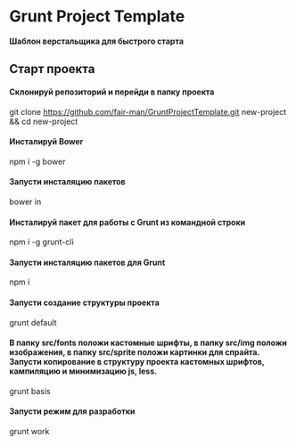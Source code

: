# Grunt Project Template
**Шаблон верстальщика для быстрого старта**

## Старт проекта

#### Склонируй репозиторий и перейди в папку проекта

git clone https://github.com/fair-man/GruntProjectTemplate.git new-project && cd new-project

#### Инсталируй Bower

npm i -g bower

#### Запусти инсталяцию пакетов

bower in

#### Инсталируй пакет для работы с Grunt из командной строки

npm i -g grunt-cli

#### Запусти инсталяцию пакетов для Grunt

npm i

#### Запусти создание структуры проекта

grunt default

#### В папку src/fonts положи кастомные шрифты, в папку src/img положи изображения, в папку src/sprite положи картинки для спрайта. Запусти копирование в структуру проекта кастомных шрифтов, кампиляцию и минимизацию js, less.

grunt basis

#### Запусти режим для разработки

grunt work